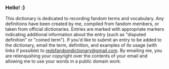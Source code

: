 ### Hello! :)
This dictionary is dedicated to recording fandom terms and vocabulary.
Any definitions have been created by me, compiled from fandom members, or taken from official dictionaries.
Entries are marked with appropriate markers indicating additional information about the entry (such as "disputed definition" or "coined term").
If you'd like to submit an entry to be added to the dictionary, email the term, definition, and examples of its usage (with links if possible) to redsfandomdictionary@gmail.com. By emailing me, you are relenqushing your copyright over the contents of your email and allowing me to use your words in a public domain work.

<!--
**RedsFandomDictionary/RedsFandomDictionary** is a ✨ _special_ ✨ repository because its `README.md` (this file) appears on your GitHub profile.

Here are some ideas to get you started:

- 🔭 I’m currently working on ...
- 🌱 I’m currently learning ...
- 👯 I’m looking to collaborate on ...
- 🤔 I’m looking for help with ...
- 💬 Ask me about ...
- 📫 How to reach me: ...
- 😄 Pronouns: ...
- ⚡ Fun fact: ...
-->
